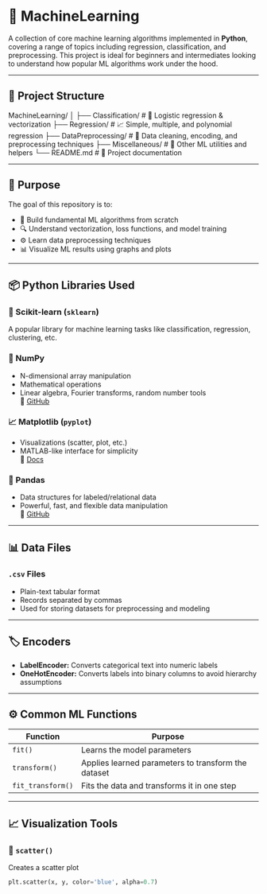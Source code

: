 # 🤖 MachineLearning

A collection of core machine learning algorithms implemented in **Python**, covering a range of topics including regression, classification, and preprocessing. This project is ideal for beginners and intermediates looking to understand how popular ML algorithms work under the hood.

---

## 📁 Project Structure
MachineLearning/
│
├── Classification/ # 📌 Logistic regression & vectorization
├── Regression/ # 📈 Simple, multiple, and polynomial regression
├── DataPreprocessing/ # 🧹 Data cleaning, encoding, and preprocessing techniques
├── Miscellaneous/ # 🧰 Other ML utilities and helpers
└── README.md # 📄 Project documentation

---

## 🎯 Purpose

The goal of this repository is to:
- 🧠 Build fundamental ML algorithms from scratch
- 🔍 Understand vectorization, loss functions, and model training
- ⚙️ Learn data preprocessing techniques
- 📊 Visualize ML results using graphs and plots

---

## 📦 Python Libraries Used

### 📘 Scikit-learn (`sklearn`)
A popular library for machine learning tasks like classification, regression, clustering, etc.

### 🧮 NumPy
- N-dimensional array manipulation  
- Mathematical operations  
- Linear algebra, Fourier transforms, random number tools  
🔗 [GitHub](https://github.com/numpy/numpy)

### 📈 Matplotlib (`pyplot`)
- Visualizations (scatter, plot, etc.)  
- MATLAB-like interface for simplicity  
🔗 [Docs](https://matplotlib.org/3.1.1/api/_as_gen/matplotlib.pyplot.html)

### 🐼 Pandas
- Data structures for labeled/relational data  
- Powerful, fast, and flexible data manipulation  
🔗 [GitHub](https://github.com/pandas-dev/pandas)

---

## 📊 Data Files

### `.csv` Files
- Plain-text tabular format
- Records separated by commas
- Used for storing datasets for preprocessing and modeling

---

## 🏷️ Encoders

- **LabelEncoder:** Converts categorical text into numeric labels  
- **OneHotEncoder:** Converts labels into binary columns to avoid hierarchy assumptions

---

## ⚙️ Common ML Functions

| Function         | Purpose                                                                 |
|------------------|-------------------------------------------------------------------------|
| `fit()`          | Learns the model parameters                                             |
| `transform()`    | Applies learned parameters to transform the dataset                     |
| `fit_transform()`| Fits the data and transforms it in one step                             |

---

## 📈 Visualization Tools

### 🔹 `scatter()`
Creates a scatter plot  
```python
plt.scatter(x, y, color='blue', alpha=0.7)
